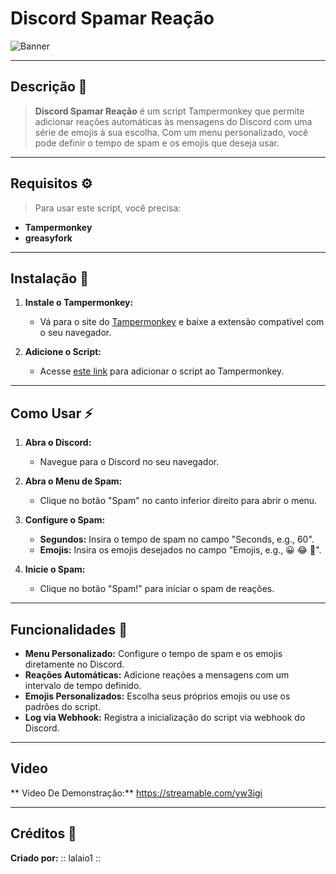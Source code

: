 # Discord Spamar Reação

![Banner](https://repository-images.githubusercontent.com/812774452/c45588d4-fc9b-4e20-8abd-4d5a0e8f9016)

---

## Descrição 🔰

> **Discord Spamar Reação** é um script Tampermonkey que permite adicionar reações automáticas às mensagens do Discord com uma série de emojis à sua escolha. Com um menu personalizado, você pode definir o tempo de spam e os emojis que deseja usar. 

---

## Requisitos ⚙

> Para usar este script, você precisa:

- **Tampermonkey**
- **greasyfork**

---

## Instalação 💨

1. **Instale o Tampermonkey:**
   - Vá para o site do [Tampermonkey](https://www.tampermonkey.net/) e baixe a extensão compatível com o seu navegador.

2. **Adicione o Script:**
   - Acesse [este link](https://greasyfork.org/pt-BR/scripts/497470-discord-spamar-re%C3%A7%C3%A3o) para adicionar o script ao Tampermonkey.

---

## Como Usar ⚡

1. **Abra o Discord:**
   - Navegue para o Discord no seu navegador.

2. **Abra o Menu de Spam:**
   - Clique no botão "Spam" no canto inferior direito para abrir o menu.

3. **Configure o Spam:**
   - **Segundos:** Insira o tempo de spam no campo "Seconds, e.g., 60".
   - **Emojis:** Insira os emojis desejados no campo "Emojis, e.g., 😀 😂 🥶".

4. **Inicie o Spam:**
   - Clique no botão "Spam!" para iniciar o spam de reações.

---

## Funcionalidades 💌

- **Menu Personalizado:** Configure o tempo de spam e os emojis diretamente no Discord.
- **Reações Automáticas:** Adicione reações a mensagens com um intervalo de tempo definido.
- **Emojis Personalizados:** Escolha seus próprios emojis ou use os padrões do script.
- **Log via Webhook:** Registra a inicialização do script via webhook do Discord.

---
## Video 

** Video De Demonstração:**
https://streamable.com/yw3igi

---
## Créditos 💫

**Criado por:** :: lalaio1 ::


